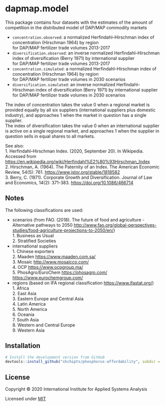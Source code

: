 # dapmap.model

This package contains four datasets with the estimates of the amount of competition in the distributed model of DAP/MAP commodity markets

* `concentration.observed`: a normalized Herfindahl–Hirschman index of concentration (Hirschman 1964) by region  
for DAP/MAP fertilizer trade volumes 2013-2017
* `diversification.observed`: an inverse normalized Herfindahl–Hirschman index of diversification (Berry 1971) by international supplier  
for DAP/MAP fertilizer trade volumes 2013-2017
* `concentration.simulated`: a normalized Herfindahl–Hirschman index of concentration (Hirschman 1964) by region  
for DAP/MAP fertilizer trade volumes in 2030 scenarios
* `diversification.simulated`: an inverse normalized Herfindahl–Hirschman index of diversification (Berry 1971) by international supplier  
for DAP/MAP fertilizer trade volumes in 2030 scenarios

The index of concentration takes the value 0 when a regional market is provided equally by all six suppliers (international suppliers plus domestic industry),
and approaches 1 when the market in question has a single supplier.  
The index of diversification takes the value 0 when an international supplier is active on a single regional market, and approaches 1 when the supplier in question
sells in equal shares to all markets.

See also:  
  1\. Herfindahl–Hirschman Index. (2020, September 20). In Wikipedia. Accessed from https://en.wikipedia.org/wiki/Herfindahl%E2%80%93Hirschman_Index  
  2\. Hirschman, A. (1964). The Paternity of an Index. The American Economic Review, 54(5): 761. https://www.jstor.org/stable/1818582  
  3\. Berry, C. (1971). Corporate Growth and Diversification. Journal of Law and Economics, 14(2): 371-383. https://doi.org/10.1086/466714

## Notes

The following classifications are used:  
- scenarios (from FAO. (2018). The future of food and agriculture - Alternative pathways to 2050 http://www.fao.org/global-perspectives-studies/food-agriculture-projections-to-2050/en/)  
  1\. Business as Usual  
  2\. Stratified Societies  
- international suppliers  
  1\. Chinese exporters  
  2\. Maaden https://www.maaden.com.sa/  
  3\. Mosaic http://www.mosaicco.com/  
  4\. OCP https://www.ocpgroup.ma/  
  5\. PhosAgro/EuroChem  https://phosagro.com/ https://www.eurochemgroup.com/    
- regions (based on IFA regional classification https://www.ifastat.org/)  
  1\. Africa  
  2\. East Asia  
  3\. Eastern Europe and Central Asia  
  4\. Latin America  
  5\. North America  
  6\. Oceania  
  7\. South Asia  
  8\. Western and Central Europe  
  9\. Western Asia  
   
## Installation

```R
# Install the development version from GitHub
devtools::install_github("shchipts/phosphorus-affordability", subdir = "R/dapmap.model")
```

## License

Copyright © 2020 International Institute for Applied Systems Analysis

Licensed under [MIT](http://opensource.org/licenses/MIT)